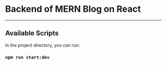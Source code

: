 # Backend of MERN Blog on React

---

## Available Scripts

In the project directory, you can run:

### `npm run start:dev`
